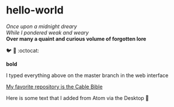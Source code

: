 # hello-world

*Once upon a midnight dreary*  
_While I pondered weak and weary_  
**Over many a quaint and curious volume of forgotten lore**  

:bird: :tada: :octocat:

<b>bold</b>  

I typed everything above on the master branch in the web interface

[My favorite repository is the Cable Bible](https://github.com/amiaopensource/cable-bible)

Here is some text that I added from Atom via the Desktop
:fork_and_knife: 
